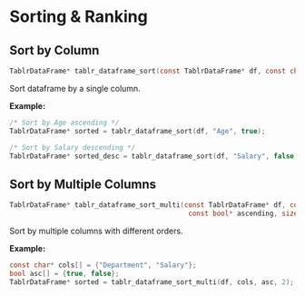 # Sorting & Ranking

## Sort by Column

```c
TablrDataFrame* tablr_dataframe_sort(const TablrDataFrame* df, const char* column, bool ascending);
```

Sort dataframe by a single column.

**Example:**
```c
/* Sort by Age ascending */
TablrDataFrame* sorted = tablr_dataframe_sort(df, "Age", true);

/* Sort by Salary descending */
TablrDataFrame* sorted_desc = tablr_dataframe_sort(df, "Salary", false);
```

## Sort by Multiple Columns

```c
TablrDataFrame* tablr_dataframe_sort_multi(const TablrDataFrame* df, const char** columns, 
                                            const bool* ascending, size_t count);
```

Sort by multiple columns with different orders.

**Example:**
```c
const char* cols[] = {"Department", "Salary"};
bool asc[] = {true, false};
TablrDataFrame* sorted = tablr_dataframe_sort_multi(df, cols, asc, 2);
```
